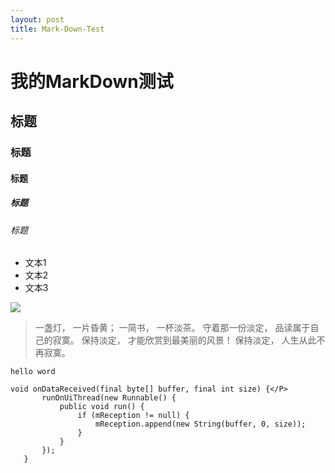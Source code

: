 ```yaml
---
layout: post
title: Mark-Down-Test
---
```


# 我的MarkDown测试
## 标题
### 标题
#### 标题
##### 标题
###### 标题
- 文本1
- 文本2
- 文本3

![](http://upload-images.jianshu.io/upload_images/259-0ad0d0bfc1c608b6.jpg?imageMogr2/auto-orient/strip%7CimageView2/2/w/1240)
> 一盏灯， 一片昏黄； 一简书， 一杯淡茶。 守着那一份淡定， 品读属于自己的寂寞。 保持淡定， 才能欣赏到最美丽的风景！ 保持淡定， 人生从此不再寂寞。

`hello word`

 ```
void onDataReceived(final byte[] buffer, final int size) {</P>
		runOnUiThread(new Runnable() {
			public void run() {
				if (mReception != null) {
					mReception.append(new String(buffer, 0, size));
				}
			}
		});
	}
``` 
